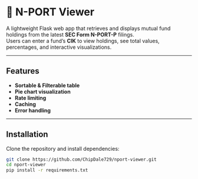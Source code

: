 # 🧾 N-PORT Viewer

A lightweight Flask web app that retrieves and displays mutual fund holdings from the latest **SEC Form N-PORT-P** filings.  
Users can enter a fund’s **CIK** to view holdings, see total values, percentages, and interactive visualizations.

---

## Features

- **Sortable & Filterable table**
- **Pie chart visualization**
- **Rate limiting**
- **Caching**
- **Error handling**

---

## Installation

Clone the repository and install dependencies:

```bash
git clone https://github.com/ChipDale729/nport-viewer.git
cd nport-viewer
pip install -r requirements.txt
